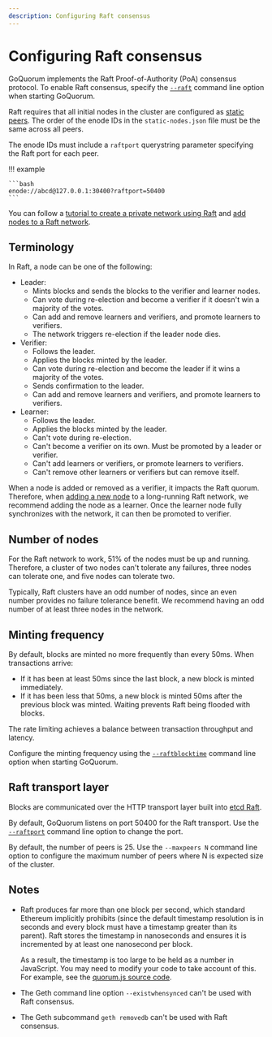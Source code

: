 ```yaml
---
description: Configuring Raft consensus
---
```


# Configuring Raft consensus

GoQuorum implements the Raft Proof-of-Authority (PoA) consensus protocol.
To enable Raft consensus, specify the [`--raft`](../../../Reference/CLI-Syntax.md#raft) command line option when starting GoQuorum.

Raft requires that all initial nodes in the cluster are configured as
[static peers](https://github.com/ethereum/go-ethereum/wiki/Connecting-to-the-network#static-nodes).
The order of the enode IDs in the `static-nodes.json` file must be the same across all peers.

The enode IDs must include a `raftport` querystring parameter specifying the Raft port for each peer.

!!! example

    ```bash
    enode://abcd@127.0.0.1:30400?raftport=50400
    ```

You can follow a [tutorial to create a private network using Raft](../../../Tutorials/Private-Network/Create-a-Raft-network.md)
and [add nodes to a Raft network](../../Use/adding_nodes.md#raft).

## Terminology

In Raft, a node can be one of the following:

- Leader:
    - Mints blocks and sends the blocks to the verifier and learner nodes.
    - Can vote during re-election and become a verifier if it doesn't win a majority of the votes.
    - Can add and remove learners and verifiers, and promote learners to verifiers.
    - The network triggers re-election if the leader node dies.
- Verifier:
    - Follows the leader.
    - Applies the blocks minted by the leader.
    - Can vote during re-election and become the leader if it wins a majority of the votes.
    - Sends confirmation to the leader.
    - Can add and remove learners and verifiers, and promote learners to verifiers.
- Learner:
    - Follows the leader.
    - Applies the blocks minted by the leader.
    - Can't vote during re-election.
    - Can't become a verifier on its own.
      Must be promoted by a leader or verifier.
    - Can't add learners or verifiers, or promote learners to verifiers.
    - Can't remove other learners or verifiers but can remove itself.

When a node is added or removed as a verifier, it impacts the Raft quorum.
Therefore, when [adding a new node](../../Use/adding_nodes.md#raft) to a long-running Raft network, we recommend adding
the node as a learner.
Once the learner node fully synchronizes with the network, it can then be promoted to verifier.

## Number of nodes

For the Raft network to work, 51% of the nodes must be up and running.
Therefore, a cluster of two nodes can't tolerate any failures, three nodes can tolerate one, and five nodes can tolerate two.

Typically, Raft clusters have an odd number of nodes, since an even number provides no failure tolerance benefit.
We recommend having an odd number of at least three nodes in the network.

## Minting frequency

By default, blocks are minted no more frequently than every 50ms. When transactions arrive:

- If it has been at least 50ms since the last block, a new block is minted immediately.
- If it has been less that 50ms, a new block is minted 50ms after the previous block was minted. Waiting
prevents Raft being flooded with blocks.

The rate limiting achieves a balance between transaction throughput and latency.

Configure the minting frequency using the [`--raftblocktime`](../../../Reference/CLI-Syntax.md#raftblocktime)
command line option when starting GoQuorum.

## Raft transport layer

Blocks are communicated over the HTTP transport layer built into [etcd Raft](https://github.com/coreos/etcd).

By default, GoQuorum listens on port 50400 for the Raft transport. Use the
[`--raftport`](../../../Reference/CLI-Syntax.md#raftport) command line option to change the port.

By default, the number of peers is 25. Use the `--maxpeers N` command line option to configure the
maximum number of peers where N is expected size of the cluster.

## Notes

- Raft produces far more than one block per second, which standard Ethereum implicitly prohibits (since the default
  timestamp resolution is in seconds and every block must have a timestamp greater than its parent).
  Raft stores the timestamp in nanoseconds and ensures it is incremented by at least one nanosecond per block.

    As a result, the timestamp is too large to be held as a number in JavaScript.
    You may need to modify your code to take account of this.
    For example, see the [quorum.js source code](https://github.com/ConsenSys/quorum.js/blob/master/lib/index.js#L35).

- The Geth command line option `--existwhensynced` can't be used with Raft consensus.

- The Geth subcommand `geth removedb` can't be used with Raft consensus.
